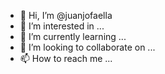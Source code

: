 - 👋 Hi, I’m @juanjofaella
- 👀 I’m interested in ...
- 🌱 I’m currently learning ...
- 💞️ I’m looking to collaborate on ...
- 📫 How to reach me ...

<!---
juanjofaella/juanjofaella is a ✨ special ✨ repository because its `README.md` (this file) appears on your GitHub profile.
You can click the Preview link to take a look at your changes.
--->
